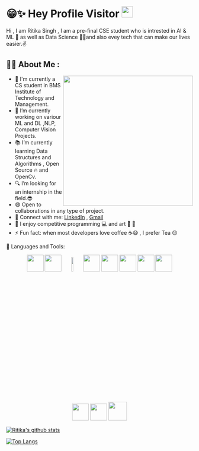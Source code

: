 
# 😁✨ Hey Profile Visitor  <img src="https://raw.githubusercontent.com/iampavangandhi/iampavangandhi/master/gifs/Hi.gif" width="30px">
<p align="left"> 

Hi , I am Ritika Singh , I am a pre-final CSE student who is intrested in AI & ML 🤖 as well as Data Science 🐱‍🏍and also evey tech that can make our lives easier.✌


 ## 👩‍💻 About Me :
 
 <img align = "right"  width = "350"  src="https://cdn.dribbble.com/users/331265/screenshots/2498700/ana-d-small.gif" >
 
- 🎒 I'm currently a CS student in BMS Institute of Technology and Management.
- 🔭 I’m currently working on variour ML and DL ,NLP, Computer Vision Projects.
- 📚 I’m currently learning Data Structures and Algorithms , Open Source 🔥  and OpenCv.
- 🔍 I’m looking for an internship in the field.😎
- 😄 Open to collaborations in any type of project.
- 🤝 Connect with me:  [LinkedIn](www.linkedin.com/in/ritikasingh2000)  , [Gmail](ritika.singh2929@gmail.com)
- 👯 I enjoy competitive programming 💻 and art 🎨 👻
- ⚡ Fun fact: when most developers love coffee ☕😅 , I prefer Tea 😍

👸 Languages and Tools:<p align="center"></p>
      <p align="center">
        <code><a href="https://www.python.org/" target="_blank"><img height="45" src="https://www.vectorlogo.zone/logos/python/python-ar21.svg"></a></code> 
         <code><a href="https://git-scm.com/" target="_blank"><img height="45" src="https://seeklogo.com/images/C/c-logo-672525892C-seeklogo.com.png"></a></code>
         <code><img width="10%" src="https://www.vectorlogo.zone/logos/java/java-ar21.svg"></code>
         <code><a href="https://www.tensorflow.org/" target="_blank"><img height="45" src="https://www.vectorlogo.zone/logos/tensorflow/tensorflow-ar21.svg"></a></code> 
        <code><a href="https://jupyter.org/" target="_blank"><img height="45" src="https://www.vectorlogo.zone/logos/jupyter/jupyter-ar21.svg"></a></code>
        <code><a href="https://numpy.org/" target="_blank"><img height="45" src="https://www.vectorlogo.zone/logos/numpy/numpy-ar21.svg"></a></code>
        <code><a href="https://pandas.pydata.org/" target="_blank"><img height="45" src="https://upload.wikimedia.org/wikipedia/commons/e/ed/Pandas_logo.svg"></a></code>
        <code><a href="https://matplotlib.org/" target="_blank"><img height="45" src="https://upload.wikimedia.org/wikipedia/commons/8/84/Matplotlib_icon.svg"></a></code>       
        <code><a href="https://docs.github.com/en" target="_blank"><img height="45" src="https://www.vectorlogo.zone/logos/git-scm/git-scm-ar21.svg"></a></code>
        <code><a href="https://docs.github.com/en" target="_blank"><img height="45" src="https://www.vectorlogo.zone/logos/github/github-ar21.svg"></a></code>
        <img src="https://cdn1.vectorstock.com/i/1000x1000/77/30/sql-database-icon-logo-design-ui-or-ux-app-vector-17507730.jpg" width="50"/>        
      </p>
    </p>

[![Ritika's github stats](https://github-readme-stats.vercel.app/api?username=ritika-singh2000)](https://github.com/ritika-singh2000/github-readme-stats)

[![Top Langs](https://github-readme-stats.vercel.app/api/top-langs/?username=ritika-singh2000)](https://github.com/ritika-singh2000/github-readme-stats)

